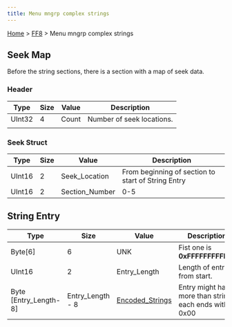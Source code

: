 ```yaml
---
title: Menu mngrp complex strings
---
```


[Home](Main%20Page.md) > [FF8](FF8.md) > Menu mngrp complex strings

## Seek Map

Before the string sections, there is a section with a map of seek data.

### Header

| Type   | Size | Value | Description               |
|--------|------|-------|---------------------------|
| UInt32 | 4    | Count | Number of seek locations. |
|        |      |       |                           |

### Seek Struct

| Type   | Size | Value           | Description                                        |
|--------|------|-----------------|----------------------------------------------------|
| UInt16 | 2    | Seek\_Location  | From beginning of section to start of String Entry |
| UInt16 | 2    | Section\_Number | 0-5                                                |

## String Entry

| Type                     | Size              | Value                | Description                                            |
|--------------------------|-------------------|----------------------|--------------------------------------------------------|
| Byte\[6\]                | 6                 | UNK                  | Fist one is **0xFFFFFFFFFFFF**                         |
| UInt16                   | 2                 | Entry\_Length        | Length of entry from start.                            |
| Byte \[Entry\_Length-8\] | Entry\_Length - 8 | [Encoded\_Strings][] | Entry might have more than string, each ends with 0x00 |

  [Encoded\_Strings]: FF8/String%20Encoding.md "wikilink"
